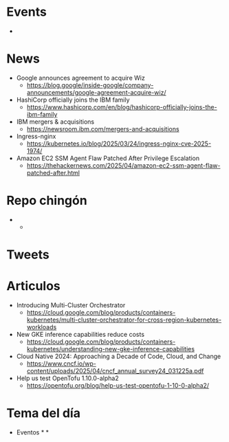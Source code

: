 
# Events

* 

# News

* Google announces agreement to acquire Wiz
  * https://blog.google/inside-google/company-announcements/google-agreement-acquire-wiz/
* HashiCorp officially joins the IBM family
  * https://www.hashicorp.com/en/blog/hashicorp-officially-joins-the-ibm-family
* IBM mergers & acquisitions
  * https://newsroom.ibm.com/mergers-and-acquisitions
* Ingress-nginx
  * https://kubernetes.io/blog/2025/03/24/ingress-nginx-cve-2025-1974/
* Amazon EC2 SSM Agent Flaw Patched After Privilege Escalation
  * https://thehackernews.com/2025/04/amazon-ec2-ssm-agent-flaw-patched-after.html


# Repo chingón

* 
  * 

  
# Tweets

# Articulos

* Introducing Multi-Cluster Orchestrator
  * https://cloud.google.com/blog/products/containers-kubernetes/multi-cluster-orchestrator-for-cross-region-kubernetes-workloads
* New GKE inference capabilities reduce costs
  * https://cloud.google.com/blog/products/containers-kubernetes/understanding-new-gke-inference-capabilities
* Cloud Native 2024: Approaching a Decade of Code, Cloud, and Change
  * https://www.cncf.io/wp-content/uploads/2025/04/cncf_annual_survey24_031225a.pdf
* Help us test OpenTofu 1.10.0-alpha2
  * https://opentofu.org/blog/help-us-test-opentofu-1-10-0-alpha2/


# Tema del día

* Eventos
  * 
  *  

